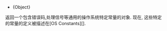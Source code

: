 <!-- YAML
added: v6.3.0
-->

* {Object}

返回一个包含错误码,处理信号等通用的操作系统特定常量的对象.
现在, 这些特定的常量的定义被描述在[OS Constants][].

